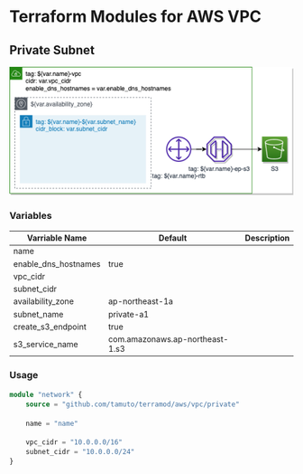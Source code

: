 # Terraform Modules for AWS VPC

## Private Subnet

![private_vpc](../_img/private_vpc.png)

### Variables

| Varriable Name       | Default                         | Description |
| -------------------- | ------------------------------- | ----------- |
| name                 |                                 |             |
| enable_dns_hostnames | true                            |             |
| vpc_cidr             |                                 |             |
| subnet_cidr          |                                 |             |
| availability_zone    | ap-northeast-1a                 |             |
| subnet_name          | private-a1                      |             |
| create_s3_endpoint   | true                            |             |
| s3_service_name      | com.amazonaws.ap-northeast-1.s3 |             |

### Usage

```terraform
module "network" {
    source = "github.com/tamuto/terramod/aws/vpc/private"

    name = "name"

    vpc_cidr = "10.0.0.0/16"
    subnet_cidr = "10.0.0.0/24"
}
```

